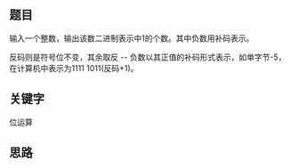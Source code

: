 ## 题目
输入一个整数，输出该数二进制表示中1的个数。其中负数用补码表示。

反码则是符号位不变，其余取反
-- 负数以其正值的补码形式表示，如单字节-5，在计算机中表示为1111 1011(反码+1)。
## 关键字
位运算

## 思路
